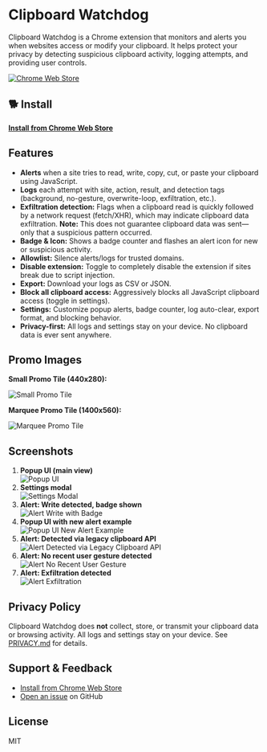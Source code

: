 # Clipboard Watchdog

Clipboard Watchdog is a Chrome extension that monitors and alerts you when websites access or modify your clipboard. It helps protect your privacy by detecting suspicious clipboard activity, logging attempts, and providing user controls.

[![Chrome Web Store](https://img.shields.io/chrome-web-store/v/lkigpidloeacbmmocpnppnjimlmfedif?label=Chrome%20Web%20Store&color=4285f4)](https://chromewebstore.google.com/detail/clipboard-watchdog/lkigpidloeacbmmocpnppnjimlmfedif)

## 🐕 Install

**[Install from Chrome Web Store](https://chromewebstore.google.com/detail/clipboard-watchdog/lkigpidloeacbmmocpnppnjimlmfedif)**

## Features
- **Alerts** when a site tries to read, write, copy, cut, or paste your clipboard using JavaScript.
- **Logs** each attempt with site, action, result, and detection tags (background, no-gesture, overwrite-loop, exfiltration, etc.).
- **Exfiltration detection:** Flags when a clipboard read is quickly followed by a network request (fetch/XHR), which may indicate clipboard data exfiltration. **Note:** This does not guarantee clipboard data was sent—only that a suspicious pattern occurred.
- **Badge & Icon:** Shows a badge counter and flashes an alert icon for new or suspicious activity.
- **Allowlist:** Silence alerts/logs for trusted domains.
- **Disable extension:** Toggle to completely disable the extension if sites break due to script injection.
- **Export:** Download your logs as CSV or JSON.
- **Block all clipboard access:** Aggressively blocks all JavaScript clipboard access (toggle in settings).
- **Settings:** Customize popup alerts, badge counter, log auto-clear, export format, and blocking behavior.
- **Privacy-first:** All logs and settings stay on your device. No clipboard data is ever sent anywhere.

## Promo Images

**Small Promo Tile (440x280):**

![Small Promo Tile](screenshots/small_promo_tile.png)

**Marquee Promo Tile (1400x560):**

![Marquee Promo Tile](screenshots/CWD_promo-marquee.png)

## Screenshots
1. **Popup UI (main view)**  
   ![Popup UI](screenshots/1_popupUI.png)
2. **Settings modal**  
   ![Settings Modal](screenshots/2_popupUI_settings.png)
3. **Alert: Write detected, badge shown**  
   ![Alert Write with Badge](screenshots/3_alert_write_with_badge.png)
4. **Popup UI with new alert example**  
   ![Popup UI New Alert Example](screenshots/4_popupUI_newalert_example.png)
5. **Alert: Detected via legacy clipboard API**  
   ![Alert Detected via Legacy Clipboard API](screenshots/5_alert_detected-via-legacy-clipboard-API.png)
6. **Alert: No recent user gesture detected**  
   ![Alert No Recent User Gesture](screenshots/6_alert_no-recent-user-gesture.png)
7. **Alert: Exfiltration detected**  
   ![Alert Exfiltration](screenshots/7_alert_exfiltration.png)

## Privacy Policy
Clipboard Watchdog does **not** collect, store, or transmit your clipboard data or browsing activity. All logs and settings stay on your device. See [PRIVACY.md](./PRIVACY.md) for details.

## Support & Feedback
- [Install from Chrome Web Store](https://chromewebstore.google.com/detail/clipboard-watchdog/lkigpidloeacbmmocpnppnjimlmfedif)
- [Open an issue](https://github.com/ianheil/clipboard_watchdog/issues) on GitHub

## License
MIT 